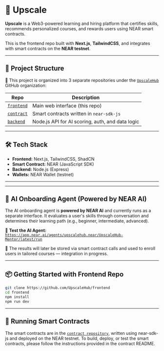 # 🚀 Upscale

**Upscale** is a Web3-powered learning and hiring platform that certifies skills, recommends personalized courses, and rewards users using NEAR smart contracts.

This is the frontend repo built with **Next.js**, **TailwindCSS**, and integrates with smart contracts on the **NEAR testnet**.

---

## 📁 Project Structure

🔹 This project is organized into 3 separate repositories under the [`UpscaleHub`](https://github.com/UpscaleHub) GitHub organization:

| Repo        | Description                                      |
|-------------|--------------------------------------------------|
| [`frontend`](https://github.com/UpscaleHub/frontend) | Main web interface (this repo) |
| [`contract`](https://github.com/UpscaleHub/contract)  | Smart contracts written in `near-sdk-js` |
| [`backend`](https://github.com/UpscaleHub/backend)    | Node.js API for AI scoring, auth, and data logic |

---

## 🛠 Tech Stack

- **Frontend:** Next.js, TailwindCSS, ShadCN
- **Smart Contract:** NEAR (JavaScript SDK)
- **Backend:** Node.js (Express)
- **Wallets:** NEAR Wallet (testnet)

---

---

## 🤖 AI Onboarding Agent (Powered by NEAR AI)

The AI onboarding agent is **powered by NEAR AI** and currently runs as a separate interface. It evaluates a user's skills through conversation and determines their learning path (e.g., beginner, intermediate, advanced).

🔗 **Test the AI Agent:** [`https://app.near.ai/agents/upscalehub.near/UpscaleHub-Mentor/latest/run`](https://app.near.ai/agents/upscalehub.near/UpscaleHub-Mentor/latest/run)

🧠 The results will later be stored via smart contract calls and used to enroll users in tailored courses — integration in progress.

---

## 📦 Getting Started with Frontend Repo

```bash
git clone https://github.com/UpscaleHub/frontend
cd frontend
npm install
npm run dev
```
---

## 📜 Running Smart Contracts
The smart contracts are in the [`contract repository`](https://github.com/UpscaleHub/contract), written using near-sdk-js and deployed on the NEAR testnet.
To build, deploy, or test the smart contracts, please follow the instructions provided in the contract README.
